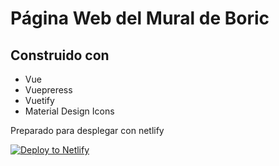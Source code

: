 # Página Web del Mural de Boric

## Construido con
- Vue
- Vuepreress
- Vuetify
- Material Design Icons

Preparado para desplegar con netlify

<a href="https://app.netlify.com/start/deploy?repository=https://github.com/vags97/mural-boric.git&amp;stack=cms"><img src="https://www.netlify.com/img/deploy/button.svg" alt="Deploy to Netlify"></a>
